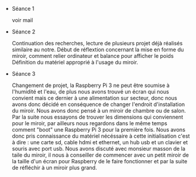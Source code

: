 * Séance 1 
  
  voir mail
  
* Séance 2
  
  Continuation des recherches, lecture de plusieurs projet déjà réalisés similaire au notre.
  Début de réflextion concernant la mise en forme du miroir, comment relier ordinateur et balance pour afficher le poids
  Définition du matériel approprié à l'usage du miroir.
  
* Séance 3 
  
  Changement de projet, la Raspberry Pi 3 ne peut être soumise à l'humidité et l'eau, de plus nous avons trouvé un écran qui nous     convient mais ce dernier à une alimentation sur secteur, donc nous avons donc décidé en conséquence de changer l'endroit d'installation du miroir. Nous avons donc pensé à un miroir de chambre ou de salon.
  Par la suite nous essayons de trouver les dimensions qui conviennent pour le miroir, par ailleurs nous regardons dans le même temps comment "boot" une Raspberry Pi 3 pour la première fois. Nous avons donc pris connaissance du matériel nécéssaire à cette initialisation c'est à dire : une carte sd, cable hdmi et ethernet, un hub usb et un clavier et souris avec port usb.
  Nous avons discuté avec monsieur masson de la taile du miroir, il nous à conseiller de commencer avec un petit miroir de la taille d'un écran pour Raspberry de le faire fonctionner et par la suite de réfléchir à un miroir plus grand.
